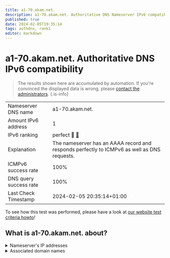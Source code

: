 ```yaml
---
title: a1-70.akam.net.
description: a1-70.akam.net. Authoritative DNS Nameserver IPv6 compatibility
published: true
date: 2024-02-05T19:35:14
tags: authdns, rank1
editor: markdown
---
```


# a1-70.akam.net. Authoritative DNS IPv6 compatibility

> The results shown here are accumulated by automation. If you're convinced the displayed data is wrong, please [contact the administrators](/howto/chat). 
{.is-info}




|   |   |
| - | - |
| Nameserver DNS name | a1-70.akam.net.
| Amount IPv6 address | 1
| IPv6 ranking | perfect :1st_place_medal: [🔗](/howto/ranking) |
| Explanation | The nameserver has an AAAA record and responds perfectly to ICMPv6 as well as DNS requests. |
| ICMPv6 success rate | 100%|
| DNS query success rate | 100% |
| Last Check Timestamp | 2024-02-05 20:35:14+01:00 |

To see how this test was performed, please have a look at [our website test criteria howto](/howto/testcriteria/authdns)!


## What is a1-70.akam.net. about?




<details>
<summary>Nameserver's IP addresses</summary>

2600:1401:2::46

</details>



<details>
<summary>Associated domain names</summary>

weather.com

</details>
